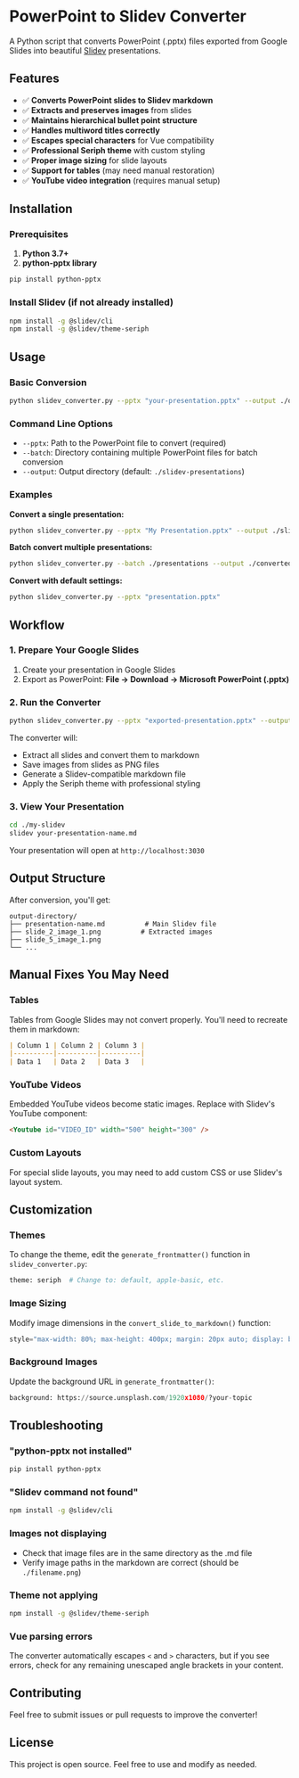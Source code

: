 # PowerPoint to Slidev Converter

A Python script that converts PowerPoint (.pptx) files exported from Google Slides into beautiful [Slidev](https://sli.dev) presentations.

## Features

- ✅ **Converts PowerPoint slides to Slidev markdown**
- ✅ **Extracts and preserves images** from slides
- ✅ **Maintains hierarchical bullet point structure**
- ✅ **Handles multiword titles correctly**
- ✅ **Escapes special characters** for Vue compatibility
- ✅ **Professional Seriph theme** with custom styling
- ✅ **Proper image sizing** for slide layouts
- ✅ **Support for tables** (may need manual restoration)
- ✅ **YouTube video integration** (requires manual setup)

## Installation

### Prerequisites

1. **Python 3.7+** 
2. **python-pptx library**

```bash
pip install python-pptx
```

### Install Slidev (if not already installed)

```bash
npm install -g @slidev/cli
npm install -g @slidev/theme-seriph
```

## Usage

### Basic Conversion

```bash
python slidev_converter.py --pptx "your-presentation.pptx" --output ./output
```

### Command Line Options

- `--pptx`: Path to the PowerPoint file to convert (required)
- `--batch`: Directory containing multiple PowerPoint files for batch conversion
- `--output`: Output directory (default: `./slidev-presentations`)

### Examples

**Convert a single presentation:**
```bash
python slidev_converter.py --pptx "My Presentation.pptx" --output ./slides
```

**Batch convert multiple presentations:**
```bash
python slidev_converter.py --batch ./presentations --output ./converted-slides
```

**Convert with default settings:**
```bash
python slidev_converter.py --pptx "presentation.pptx"
```

## Workflow

### 1. Prepare Your Google Slides

1. Create your presentation in Google Slides
2. Export as PowerPoint: **File → Download → Microsoft PowerPoint (.pptx)**

### 2. Run the Converter

```bash
python slidev_converter.py --pptx "exported-presentation.pptx" --output ./my-slidev
```

The converter will:
- Extract all slides and convert them to markdown
- Save images from slides as PNG files
- Generate a Slidev-compatible markdown file
- Apply the Seriph theme with professional styling

### 3. View Your Presentation

```bash
cd ./my-slidev
slidev your-presentation-name.md
```

Your presentation will open at `http://localhost:3030`

## Output Structure

After conversion, you'll get:

```
output-directory/
├── presentation-name.md          # Main Slidev file
├── slide_2_image_1.png          # Extracted images
├── slide_5_image_1.png
└── ...
```

## Manual Fixes You May Need

### Tables
Tables from Google Slides may not convert properly. You'll need to recreate them in markdown:

```markdown
| Column 1 | Column 2 | Column 3 |
|----------|----------|----------|
| Data 1   | Data 2   | Data 3   |
```

### YouTube Videos
Embedded YouTube videos become static images. Replace with Slidev's YouTube component:

```markdown
<Youtube id="VIDEO_ID" width="500" height="300" />
```

### Custom Layouts
For special slide layouts, you may need to add custom CSS or use Slidev's layout system.

## Customization

### Themes
To change the theme, edit the `generate_frontmatter()` function in `slidev_converter.py`:

```python
theme: seriph  # Change to: default, apple-basic, etc.
```

### Image Sizing
Modify image dimensions in the `convert_slide_to_markdown()` function:

```python
style="max-width: 80%; max-height: 400px; margin: 20px auto; display: block;"
```

### Background Images
Update the background URL in `generate_frontmatter()`:

```python
background: https://source.unsplash.com/1920x1080/?your-topic
```

## Troubleshooting

### "python-pptx not installed"
```bash
pip install python-pptx
```

### "Slidev command not found"
```bash
npm install -g @slidev/cli
```

### Images not displaying
- Check that image files are in the same directory as the .md file
- Verify image paths in the markdown are correct (should be `./filename.png`)

### Theme not applying
```bash
npm install -g @slidev/theme-seriph
```

### Vue parsing errors
The converter automatically escapes `<` and `>` characters, but if you see errors, check for any remaining unescaped angle brackets in your content.

## Contributing

Feel free to submit issues or pull requests to improve the converter!

## License

This project is open source. Feel free to use and modify as needed.